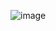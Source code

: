 ![image](https://user-images.githubusercontent.com/89503136/223667959-a58f7029-f46a-4fda-9823-a412dc2d3b4d.png)
